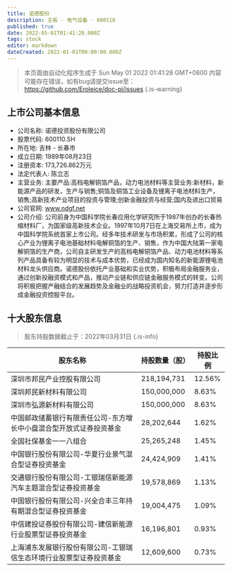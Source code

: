 ```yaml
---
title: 诺德股份
description: 主板 - 电气设备 - 600110
published: true
date: 2022-05-01T01:41:28.000Z
tags: stock
editor: markdown
dateCreated: 2022-01-01T00:00:00.000Z
---
```


> 本页面由自动化程序生成于 Sun May 01 2022 01:41:28 GMT+0800
> 内容可能存在错误，如有bug请提交issue至：https://github.com/Eroleice/doc-pi/issues
{.is-warning}

## 上市公司基本信息
- 公司名称: 诺德投资股份有限公司
- 股票代码: 600110.SH
- 所在地: 吉林 - 长春市
- 成立日期: 1989年08月23日
- 注册资本: 173,726.862万元
- 法定代表人: 陈立志
- 主营业务: 主要产品:高档电解铜箔产品，动力电池材料等主营业务:新材料，新能源产品的研发，生产与销售;铜箔及铜箔工业设备及锂离子电池材料生产，销售;高新技术产业项目的投资与管理;创新金融投资与经营;国内及进出口贸易
- 公司官网: www.ndgf.net
- 公司介绍: 公司前身为中国科学院长春应用化学研究所于1987年创办的长春热缩材料厂，为国家级高新技术企业。1997年10月7日在上海交易所上市，成为中国科学院系统首家上市公司。经多年技术研发与市场积累，形成了公司的核心产业为锂离子电池基础材料电解铜箔的生产、销售，作为中国大陆第一家电解铜箔的生产商，公司自主研发生产的高档电解铜箔产品、动力电池材料等系列产品具备有较为明显的技术与成本优势，已经成为国内知名的新能源锂电池材料龙头供应商。诺德股份依托产业基础和实业优势，积极布局金融服务业，通过创新投融资模式和产品，推动产业链和供应链金融服务模式的转变。公司将积极把握产融结合的发展趋势及金融业的战略投资机会，努力打造并逐步形成金融投资控股平台。


## 十大股东信息
> 股东持股数据截止于：2022年03月31日
{.is-info}

| 股东名称 | 持股数量（股） | 持股比例 |
| --- | --- | --- |
| 深圳市邦民产业控股有限公司 | 218,194,731 | 12.56% |
| 深圳邦民新材料有限公司 | 150,000,000 | 8.63% |
| 深圳市弘源新材料有限公司 | 150,000,000 | 8.63% |
| 中国邮政储蓄银行有限责任公司-东方增长中小盘混合型开放式证券投资基金 | 28,202,644 | 1.62% |
| 全国社保基金一一八组合 | 25,265,248 | 1.45% |
| 中国银行股份有限公司-华夏行业景气混合型证券投资基金 | 24,424,909 | 1.41% |
| 交通银行股份有限公司-工银瑞信新能源汽车主题混合型证券投资基金 | 19,578,869 | 1.13% |
| 中国银行股份有限公司-兴全合丰三年持有期混合型证券投资基金 | 19,004,475 | 1.09% |
| 中信建投证券股份有限公司-建信新能源行业股票型证券投资基金 | 16,196,801 | 0.93% |
| 上海浦东发展银行股份有限公司-工银瑞信生态环境行业股票型证券投资基金 | 12,609,600 | 0.73% |




